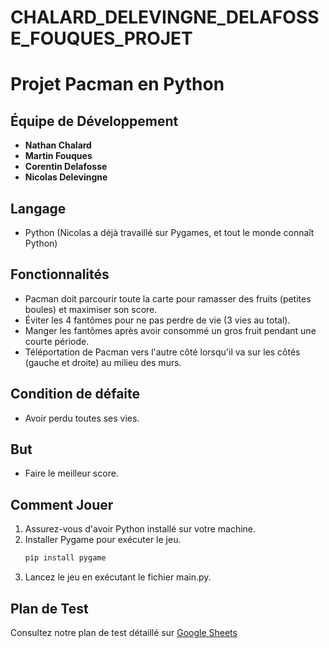 # CHALARD_DELEVINGNE_DELAFOSSE_FOUQUES_PROJET

# Projet Pacman en Python

## Équipe de Développement

- **Nathan Chalard**
- **Martin Fouques**
- **Corentin Delafosse**
- **Nicolas Delevingne**

## Langage
- Python (Nicolas a déjà travaillé sur Pygames, et tout le monde connaît Python)

## Fonctionnalités
- Pacman doit parcourir toute la carte pour ramasser des fruits (petites boules) et maximiser son score.
- Éviter les 4 fantômes pour ne pas perdre de vie (3 vies au total).
- Manger les fantômes après avoir consommé un gros fruit pendant une courte période.
- Téléportation de Pacman vers l'autre côté lorsqu'il va sur les côtés (gauche et droite) au milieu des murs.

## Condition de défaite
- Avoir perdu toutes ses vies.

## But
- Faire le meilleur score.

## Comment Jouer
1. Assurez-vous d'avoir Python installé sur votre machine.
2. Installer Pygame pour exécuter le jeu.
    ```bash
    pip install pygame
    ```
3. Lancez le jeu en exécutant le fichier main.py.

## Plan de Test

Consultez notre plan de test détaillé sur [Google Sheets](https://docs.google.com/spreadsheets/d/1wLPci8RwWmbvj5gUD1s7Khx53rGiezM_HUO5nUDdUF0/edit#gid=1943840735) 
